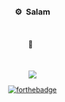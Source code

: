 ### <p align="center">⚙️ &nbsp;Salam</p>
<br>
<p align="center">
<a href="https://github.com/cagent04">
</a>
  
</p>



<p align="center">👀 &nbsp;</p>
<br>
<p align="center">
  <img src="https://profile-counter.glitch.me/cagent04/count.svg" />
</p>

<p align="center">
  <a href="http://forthebadge.com/"><img src="https://forthebadge.com/images/badges/fuck-it-ship-it.svg" alt="forthebadge"/></a>
</p>

